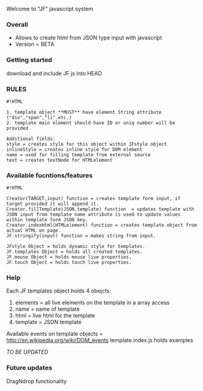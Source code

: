 Welcome to "JF" javascript system

### Overall ###

* Allows to create html from JSON type input with javascript
* Version = BETA

### Getting started ###

download and include JF js into HEAD
<script src="js/JF.js" type="application/x-javascript" defer></script>

### RULES ###


```
#!HTML

1. template object **MUST** have element String attribute ("div","span","li".etc.)
2. template main element should have ID or uniq number will be provided

Additional fields:
style = creates style for this object within JFstyle object
inlineStyle = creates inline style for DOM element
name = used for filling template from external source
text = creates textNode for HTMLelement
```


### Available fucntions/features ###


```
#!HTML

Creator(TARGET,input) function = creates template form input, if target provided it will append it.
Creator.fillTemplate(JSON,template) function  = updates template with JSON input from template name attribute is used to update values within template form JSON key.
Creator.indexHtml(HTMLelement) function = creates template object from actual HTML on page.
JF.stringify(input) function = makes string from input.

JFstyle Object = holds dynamic style for templates.
JF.templates Object = holds all created templates.
JF.mouse Object = holds mouse live properties.
JF.touch Object = holds touch live properties.
```


### Help ###

Each JF.templates object holds 4 obejcts:

1. elements = all live elements on the template in a array access
2. name = name of template
3. html = live html for the template
4. template = JSON template

Available events on template objects = http://en.wikipedia.org/wiki/DOM_events
template.index.js holds examples

*TO BE UPDATED*

### Future updates ###
DragNdrop functionality